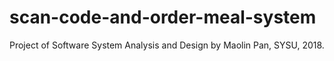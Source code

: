 # scan-code-and-order-meal-system
Project of Software System Analysis and Design by Maolin Pan, SYSU, 2018.
